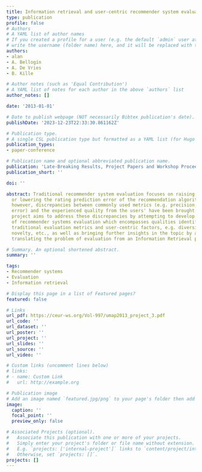 ```yaml
---
title: Information retrieval and user-centric recommender system evaluation
type: publication 
profile: false
# Authors
# A YAML list of author names
# If you created a profile for a user (e.g. the default `admin` user at `content/authors/admin/`), 
# write the username (folder name) here, and it will be replaced with their full name and linked to their profile.
authors:
- alan
- A. Bellogín
- A. De Vries
- B. Kille

# Author notes (such as 'Equal Contribution')
# A YAML list of notes for each author in the above `authors` list
author_notes: []

date: '2013-01-01'

# Date to publish webpage (NOT necessarily Bibtex publication's date).
publishDate: '2023-12-23T22:33:30.861162Z'

# Publication type.
# A single CSL publication type but formatted as a YAML list (for Hugo requirements).
publication_types:
- paper-conference

# Publication name and optional abbreviated publication name.
publication: 'Late-Breaking Results, Project Papers and Workshop Proceedings of the *21st Conference on User Modeling, Adaptation, and Personalization*'
publication_short: ''

doi: ''

abstract: Traditional recommender system evaluation focuses on raising the accuracy,
  or lowering the rating prediction error of the recommendation algorithm. Recently,
  however, discrepancies between commonly used metrics (e.g. precision, recall, root-mean-square
  error) and the experienced quality from the users' have been brought to light. This
  project aims to address these discrepancies by attempting to develop novel means
  of recommender systems evaluation which encompasses qualities identified through
  traditional evaluation metrics and user-centric factors, e.g. diversity, serendipity,
  novelty, etc., as well as bringing further insights in the topic by analyzing and
  translating the problem of evaluation from an Information Retrieval perspective.

# Summary. An optional shortened abstract.
summary: ''

tags:
- Recommender systems
- Evaluation
- Information retrieval

# Display this page in a list of Featured pages?
featured: false

# Links
url_pdf: https://ceur-ws.org/Vol-997/umap2013_project_3.pdf
url_code: ''
url_dataset: ''
url_poster: ''
url_project: ''
url_slides: ''
url_source: ''
url_video: ''

# Custom links (uncomment lines below)
# links:
# - name: Custom Link
#   url: http://example.org

# Publication image
# Add an image named `featured.jpg/png` to your page's folder then add a caption below.
image:
  caption: ''
  focal_point: ''
  preview_only: false

# Associated Projects (optional).
#   Associate this publication with one or more of your projects.
#   Simply enter your project's folder or file name without extension.
#   E.g. `projects: ['internal-project']` links to `content/project/internal-project/index.md`.
#   Otherwise, set `projects: []`.
projects: []
---
```



